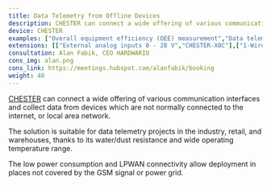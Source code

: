 ```yaml
---
title: Data Telemetry from Offline Devices
description: CHESTER can connect a wide offering of various communication interfaces and collect data from devices which are not normally connected online. That, for instance, allows industrial machines monitoring.
device: CHESTER
examples: ["Overall equipment efficiency (OEE) measurement","Data telemetry from brake system on a mining machine","Cathodic protection monitoring of distribution pipes","Industrial weight scale monitoring"]
extensions: [["External analog inputs 0 - 28 V","CHESTER-X0C"],["1-Wire","CHESTER-X1"],["TTL/CMOS UART","CHESTER-X2A"],["RS-485", "CHESTER-X2B"],["Current loop input 4 - 20 mA","CHESTER-X4C"], ["Weight scale", "CHESTER-X6"]]
consultation: Alan Fabik, CEO HARDWARIO
cons_img: alan.png
cons_link: https://meetings.hubspot.com/alanfabik/booking
weight: 40
---
```


[CHESTER](/en/chester/) can connect a wide offering of various communication interfaces and collect data from devices which are not normally connected to the internet, or local area network.

The solution is suitable for data telemetry projects in the industry, retail, and warehouses, thanks to its water/dust resistance and wide operating temperature range.

The low power consumption and LPWAN connectivity allow deployment in places not covered by the GSM signal or power grid.
